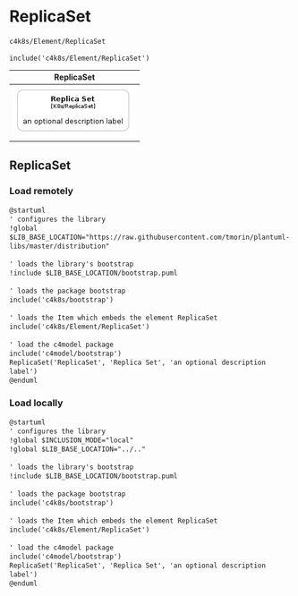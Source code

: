 # ReplicaSet


```text
c4k8s/Element/ReplicaSet
```

```text
include('c4k8s/Element/ReplicaSet')
```



| ReplicaSet |
| :---: |
| ![illustration for ReplicaSet](../../c4k8s/Element/ReplicaSet.Local.png) |




## ReplicaSet

### Load remotely
```plantuml
@startuml
' configures the library
!global $LIB_BASE_LOCATION="https://raw.githubusercontent.com/tmorin/plantuml-libs/master/distribution"

' loads the library's bootstrap
!include $LIB_BASE_LOCATION/bootstrap.puml

' loads the package bootstrap
include('c4k8s/bootstrap')

' loads the Item which embeds the element ReplicaSet
include('c4k8s/Element/ReplicaSet')

' load the c4model package
include('c4model/bootstrap')
ReplicaSet('ReplicaSet', 'Replica Set', 'an optional description label')
@enduml
```

### Load locally
```plantuml
@startuml
' configures the library
!global $INCLUSION_MODE="local"
!global $LIB_BASE_LOCATION="../.."

' loads the library's bootstrap
!include $LIB_BASE_LOCATION/bootstrap.puml

' loads the package bootstrap
include('c4k8s/bootstrap')

' loads the Item which embeds the element ReplicaSet
include('c4k8s/Element/ReplicaSet')

' load the c4model package
include('c4model/bootstrap')
ReplicaSet('ReplicaSet', 'Replica Set', 'an optional description label')
@enduml
```


